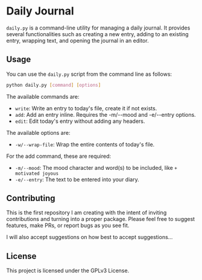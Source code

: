 # Daily Journal

`daily.py` is a command-line utility for managing a daily journal. It provides several functionalities such as creating a new entry, adding to an existing entry, wrapping text, and opening the journal in an editor.

## Usage

You can use the `daily.py` script from the command line as follows:

```bash
python daily.py [command] [options]
```
The available commands are:

- `write`: Write an entry to today's file, create it if not exists.
- `add`: Add an entry inline. Requires the -m/--mood and -e/--entry options.
- `edit`: Edit today's entry without adding any headers.

The available options are:

- `-w/--wrap-file`: Wrap the entire contents of today's file.

For the add command, these are required:

- `-m/--mood`: The mood character and word(s) to be included, like `+ motivated joyous`
- `-e/--entry`: The text to be entered into your diary.

## Contributing
This is the first repository I am creating with the intent of inviting contributions and turning into a proper package. Please feel free to suggest features, make PRs, or report bugs as you see fit.

I will also accept suggestions on how best to accept suggestions...

## License
This project is licensed under the GPLv3 License.